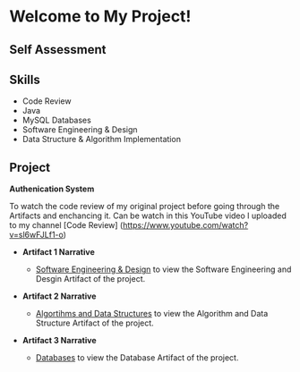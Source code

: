 # **Welcome to My Project!**

## Self Assessment

## Skills
- Code Review
- Java
- MySQL Databases
- Software Engineering & Design
- Data Structure & Algorithm Implementation

## Project
**Authenication System**

To watch the code review of my original project before going through the Artifacts and enchancing it. Can be watch in this YouTube video I uploaded to my channel [Code Review] (https://www.youtube.com/watch?v=sl6wFJLf1-o)
  
- **Artifact 1 Narrative**
  - [Software Engineering & Design](https://marcgonzo.github.io/Artifact%201%20narrative) to view the Software Engineering and Desgin Artifact of the project. 
  
- **Artifact 2 Narrative**
  - [Algortihms and Data Structures](https://github.com/MarcGonzo/marcgonzo.github.io/blob/master/Artifact%202%20narrative.md) to view the Algorithm and Data Structure Artifact of the project.
  
- **Artifact 3 Narrative**
  - [Databases](https://github.com/MarcGonzo/marcgonzo.github.io/blob/master/Artifact%203%20Narrative.md) to view the Database Artifact of the project.

